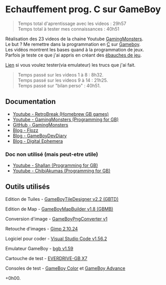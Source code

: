 # Echauffement prog. C sur GameBoy  
  
> Temps total d'aprentissage avec les videos : 29h57  
> Temps total à tester mes connaissances : 40h51  
  
Réalisation des 23 videos de la chaine Youtube [GamingMonsters](https://www.youtube.com/c/GamingMonsters/videos).  
Le but ? Me remettre dans la programmation en [C](https://fr.wikipedia.org/wiki/C_(langage)) sur [Gameboy](https://en.wikipedia.org/wiki/List_of_best-selling_Game_Boy_video_games).  
Les vidéos montrent les bases quand à la programmation de jeux.  
Parfois je teste ce que j'ai appris en créant des [ébauches de jeu](https://github.com/DylanTds/tuto_gameboy/releases).  
  
[Lien](https://github.com/DylanTds/tuto_gameboy/tree/main/VSCprojet_tutoGB_GamingMonsters/00%20Export%20pour%20test%20sur%20Gameboy) si vous voulez tester(via emulateur) les trucs que j'ai fait.  
  
> Temps passé sur les videos 1 à 8 : 8h32.  
> Temps passé sur les videos 9 à 14 : 21h25.  
> Temps passé sur "bilan perso" : 40h51.  
  
  
## Documentation  
* [Youtube - RetroBreak (Homebrew GB games)](https://www.youtube.com/watch?v=A-Kd_sWV13M&list=PLcbv4UzwWRK3bSZeYziZjp1riEMdjQoam&ab_channel=RetroBreak)  
* [Youtube - GamingMonsters (Programming for GB)](https://www.youtube.com/c/GamingMonsters/videos)  
* [GitHub - GamingMonsters](https://github.com/gingemonster/awesome-gbdev)  
* [Blog - Flozz](https://blog.flozz.fr/category/gameboy.html)  
* [Blog - GameBoyDevDiary](https://gameboydevdiary.andysmith.co.uk/)  
* [Blog - Digital Ephemera](https://videlais.com/2016/07/09/programming-game-boy-games-using-gbdk-part-5-rom-banking/)  
  
### Doc non utilisé (mais peut-etre utile)  
* [Youtube - Shallan (Programming for GB)](https://www.youtube.com/watch?v=1KDuHRmHvoQ&list=PLq4NVS62WsPBh7usjbUN2668hwdqSmqT1&t=7700s&ab_channel=Shallan)  
* [Youtube - ChibiAkumas (Programming for GB)](https://www.youtube.com/watch?v=Tn1rFUutkdo&list=PLp_QNRIYljFrNLNhKgIZQjMM9eaZd166O&t=1728s&ab_channel=ChibiAkumas)  
  
  
## Outils utilisés  
Edition de Tuiles - [GameBoyTileDesigner v2.2 (GBTD)](https://github.com/gbdk-2020/GBTD_GBMB/releases/tag/2.4.4)  
  
Edition de Map - [GameBoyMapBuilder v1.8 (GBMB)](https://github.com/gbdk-2020/GBTD_GBMB/releases/tag/2.4.4)  
  
Conversion d'image - [GameBoyPngConverter v1](https://github.com/gingemonster/GameBoyPngConverter)  
  
Retouche d'images - [Gimp 2.10.24](https://www.gimp.org/downloads/)  
  
Logiciel pour coder - [Visual Studio Code v1.56.2](https://code.visualstudio.com/download)  
  
Emulateur GameBoy - [bgb v1.59](http://bgb.bircd.org/#downloads)  
  
Cartouche de test - [EVERDRIVE-GB X7](https://everdrive.me/cartridges/edgbx7.html)  
  
Consoles de test - [GameBoy Color](https://www.google.com/search?q=gameboy+color) et [GameBoy Advance](https://www.google.com/search?q=gameboy+advance)  
  
+0h00.  
